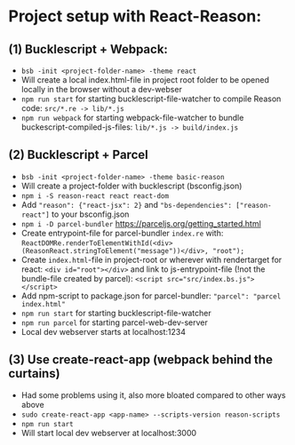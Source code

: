 # Project setup with React-Reason:
## (1) Bucklescript + Webpack:
- `bsb -init <project-folder-name> -theme react`
- Will create a local index.html-file in project root folder to be opened locally in the browser without a dev-webser
- `npm run start` for starting bucklescript-file-watcher to compile Reason code: `src/*.re -> lib/*.js`
- `npm run webpack` for starting webpack-file-watcher  to bundle buckescript-compiled-js-files: `lib/*.js -> build/index.js`

## (2) Bucklescript + Parcel
- `bsb -init <project-folder-name> -theme basic-reason` 
- Will create a project-folder with bucklescript (bsconfig.json)
- `npm i -S reason-react react react-dom`
- Add `"reason": {"react-jsx": 2}` and `"bs-dependencies": ["reason-react"]` to your bsconfig.json
- `npm i -D parcel-bundler` https://parceljs.org/getting_started.html
- Create entrypoint-file for parcel-bundler `index.re` with:
`ReactDOMRe.renderToElementWithId(<div>(ReasonReact.stringToElement("message"))</div>, "root");`
- Create `index.html`-file in project-root or wherever with rendertarget for react: `<div id="root"></div>` and link to js-entrypoint-file (!not the bundle-file created by parcel): `<script src="src/index.bs.js"></script>`
- Add npm-script to package.json for parcel-bundler: `"parcel": "parcel index.html"`
- `npm run start` for starting bucklescript-file-watcher
- `npm run parcel` for starting parcel-web-dev-server
- Local dev webserver starts at localhost:1234

## (3) Use create-react-app (webpack behind the curtains)
- Had some problems using it, also more bloated compared to other ways above
- `sudo create-react-app <app-name> --scripts-version reason-scripts`
- `npm run start`
- Will start local dev webserver at localhost:3000